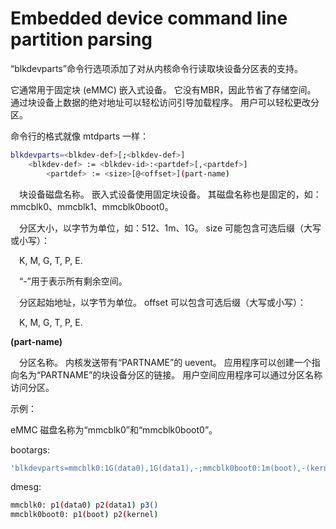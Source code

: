 
# Embedded device command line partition parsing

“blkdevparts”命令行选项添加了对从内核命令行读取块设备分区表的支持。

它通常用于固定块 (eMMC) 嵌入式设备。 它没有MBR，因此节省了存储空间。 通过块设备上数据的绝对地址可以轻松访问引导加载程序。 用户可以轻松更改分区。

命令行的格式就像 mtdparts 一样：

```bash
blkdevparts=<blkdev-def>[;<blkdev-def>]
    <blkdev-def> := <blkdev-id>:<partdef>[,<partdef>]
        <partdef> := <size>[@<offset>](part-name)
```

**<blkdev-id>**

&emsp;块设备磁盘名称。 嵌入式设备使用固定块设备。 其磁盘名称也是固定的，如：mmcblk0、mmcblk1、mmcblk0boot0。

**<size>**

&emsp;分区大小，以字节为单位，如：512、1m、1G。 size 可能包含可选后缀（大写或小写）：

&emsp;K, M, G, T, P, E.

&emsp;“-”用于表示所有剩余空间。

**<offset>**

&emsp;分区起始地址，以字节为单位。 offset 可以包含可选后缀（大写或小写）：

&emsp;K, M, G, T, P, E.

**(part-name)**

&emsp;分区名称。 内核发送带有“PARTNAME”的 uevent。 应用程序可以创建一个指向名为“PARTNAME”的块设备分区的链接。 用户空间应用程序可以通过分区名称访问分区。

示例：

eMMC 磁盘名称为“mmcblk0”和“mmcblk0boot0”。

bootargs:

```bash
'blkdevparts=mmcblk0:1G(data0),1G(data1),-;mmcblk0boot0:1m(boot),-(kernel)'
```

dmesg:

```bash
mmcblk0: p1(data0) p2(data1) p3()
mmcblk0boot0: p1(boot) p2(kernel)
```
